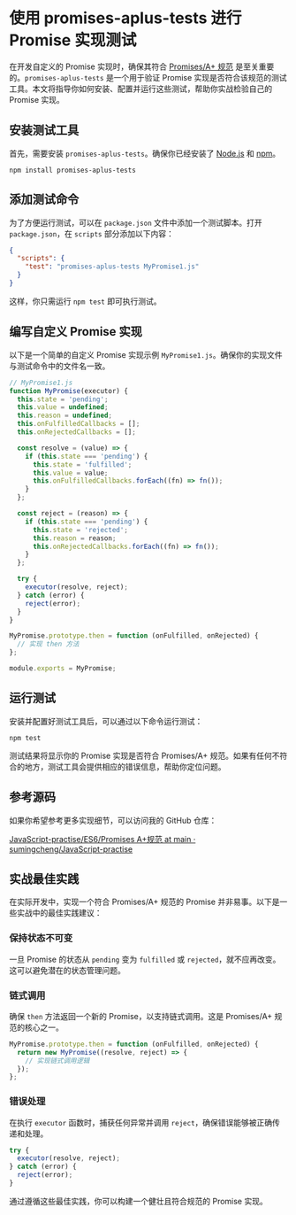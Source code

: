 # 使用 promises-aplus-tests 进行 Promise 实现测试

在开发自定义的 Promise 实现时，确保其符合 [Promises/A+ 规范](https://promisesaplus.com/) 是至关重要的。`promises-aplus-tests` 是一个用于验证 Promise 实现是否符合该规范的测试工具。本文将指导你如何安装、配置并运行这些测试，帮助你实战检验自己的 Promise 实现。

## 安装测试工具

首先，需要安装 `promises-aplus-tests`。确保你已经安装了 [Node.js](https://nodejs.org/) 和 [npm](https://www.npmjs.com/)。

```shell
npm install promises-aplus-tests
```

## 添加测试命令

为了方便运行测试，可以在 `package.json` 文件中添加一个测试脚本。打开 `package.json`，在 `scripts` 部分添加以下内容：

```json
{
  "scripts": {
    "test": "promises-aplus-tests MyPromise1.js"
  }
}
```

这样，你只需运行 `npm test` 即可执行测试。

## 编写自定义 Promise 实现

以下是一个简单的自定义 Promise 实现示例 `MyPromise1.js`。确保你的实现文件与测试命令中的文件名一致。

```javascript
// MyPromise1.js
function MyPromise(executor) {
  this.state = 'pending';
  this.value = undefined;
  this.reason = undefined;
  this.onFulfilledCallbacks = [];
  this.onRejectedCallbacks = [];

  const resolve = (value) => {
    if (this.state === 'pending') {
      this.state = 'fulfilled';
      this.value = value;
      this.onFulfilledCallbacks.forEach((fn) => fn());
    }
  };

  const reject = (reason) => {
    if (this.state === 'pending') {
      this.state = 'rejected';
      this.reason = reason;
      this.onRejectedCallbacks.forEach((fn) => fn());
    }
  };

  try {
    executor(resolve, reject);
  } catch (error) {
    reject(error);
  }
}

MyPromise.prototype.then = function (onFulfilled, onRejected) {
  // 实现 then 方法
};

module.exports = MyPromise;
```

## 运行测试

安装并配置好测试工具后，可以通过以下命令运行测试：

```shell
npm test
```

测试结果将显示你的 Promise 实现是否符合 Promises/A+ 规范。如果有任何不符合的地方，测试工具会提供相应的错误信息，帮助你定位问题。

## 参考源码

如果你希望参考更多实现细节，可以访问我的 GitHub 仓库：

[JavaScript-practise/ES6/Promises A+规范 at main · sumingcheng/JavaScript-practise](https://github.com/sumingcheng/JavaScript-practise/tree/main/ES6/Promises%20A%2B%E8%A7%84%E8%8C%83)

## 实战最佳实践

在实际开发中，实现一个符合 Promises/A+ 规范的 Promise 并非易事。以下是一些实战中的最佳实践建议：

### 保持状态不可变

一旦 Promise 的状态从 `pending` 变为 `fulfilled` 或 `rejected`，就不应再改变。这可以避免潜在的状态管理问题。

### 链式调用

确保 `then` 方法返回一个新的 Promise，以支持链式调用。这是 Promises/A+ 规范的核心之一。

```javascript
MyPromise.prototype.then = function (onFulfilled, onRejected) {
  return new MyPromise((resolve, reject) => {
    // 实现链式调用逻辑
  });
};
```

### 错误处理

在执行 `executor` 函数时，捕获任何异常并调用 `reject`，确保错误能够被正确传递和处理。

```javascript
try {
  executor(resolve, reject);
} catch (error) {
  reject(error);
}
```

通过遵循这些最佳实践，你可以构建一个健壮且符合规范的 Promise 实现。
